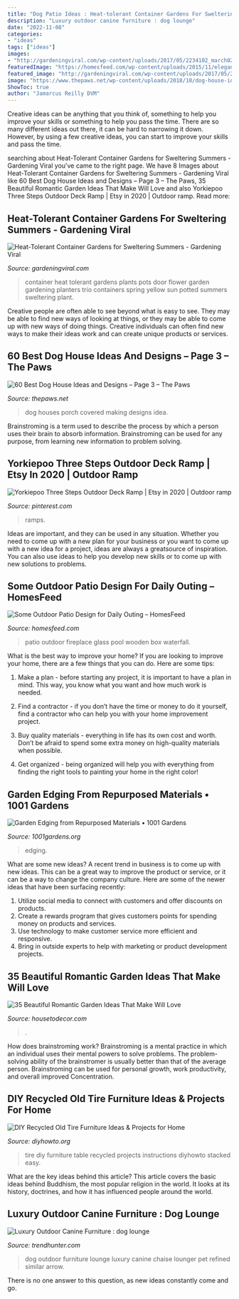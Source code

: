 ```yaml
---
title: "Dog Patio Ideas : Heat-tolerant Container Gardens For Sweltering Summers"
description: "Luxury outdoor canine furniture : dog lounge"
date: "2022-11-08"
categories:
- "ideas"
tags: ["ideas"]
images:
- "http://gardeningviral.com/wp-content/uploads/2017/05/2234102_march02_058_1_2.jpg"
featuredImage: "https://homesfeed.com/wp-content/uploads/2015/11/elegant-outdoor-patio-design-with-wooden-flooring-and-rattan-sofa-with-blue-cushions-and-glass-box-fireplace-and-pool-with-waterfall.jpg"
featured_image: "http://gardeningviral.com/wp-content/uploads/2017/05/2234102_march02_058_1_2.jpg"
image: "https://www.thepaws.net/wp-content/uploads/2018/10/dog-house-idea-2.jpg"
ShowToc: true
author: "Jamarcus Reilly DVM"
---
```



Creative ideas can be anything that you think of, something to help you improve your skills or something to help you pass the time. There are so many different ideas out there, it can be hard to narrowing it down. However, by using a few creative ideas, you can start to improve your skills and pass the time.

	

		
searching about Heat-Tolerant Container Gardens for Sweltering Summers - Gardening Viral you've came to the right page. We have 8 Images about Heat-Tolerant Container Gardens for Sweltering Summers - Gardening Viral like 60 Best Dog House Ideas and Designs – Page 3 – The Paws, 35 Beautiful Romantic Garden Ideas That Make Will Love and also Yorkiepoo Three Steps Outdoor Deck Ramp | Etsy in 2020 | Outdoor ramp. Read more:
		
    
## Heat-Tolerant Container Gardens For Sweltering Summers - Gardening Viral

<img loading=lazy src="http://gardeningviral.com/wp-content/uploads/2017/05/2234102_march02_058_1_2.jpg" onerror="this.onerror=null;this.src='https://tse4.mm.bing.net/th?id=OIP.QCUVFBcKy7xmBrpp54aUOgHaLH&amp;pid=15.1';" alt="Heat-Tolerant Container Gardens for Sweltering Summers - Gardening Viral">

_Source: gardeningviral.com_

>container heat tolerant gardens plants pots door flower garden gardening planters trio containers spring yellow sun potted summers sweltering plant. 

	

Creative people are often able to see beyond what is easy to see. They may be able to find new ways of looking at things, or they may be able to come up with new ways of doing things. Creative individuals can often find new ways to make their ideas work and can create unique products or services.

    
## 60 Best Dog House Ideas And Designs – Page 3 – The Paws

<img loading=lazy src="https://www.thepaws.net/wp-content/uploads/2018/10/dog-house-idea-2.jpg" onerror="this.onerror=null;this.src='https://tse4.mm.bing.net/th?id=OIP.TRl48PCCA394o8_HApydvwHaGu&amp;pid=15.1';" alt="60 Best Dog House Ideas and Designs – Page 3 – The Paws">

_Source: thepaws.net_

>dog houses porch covered making designs idea. 

	

Brainstroming is a term used to describe the process by which a person uses their brain to absorb information. Brainstroming can be used for any purpose, from learning new information to problem solving.

    
## Yorkiepoo Three Steps Outdoor Deck Ramp | Etsy In 2020 | Outdoor Ramp

<img loading=lazy src="https://i.pinimg.com/736x/80/28/7b/80287bf5e660fd9e08cc69e6e69cbe57.jpg" onerror="this.onerror=null;this.src='https://tse1.mm.bing.net/th?id=OIP.0vM-6a32O3-PQIZqyxWmBgHaKJ&amp;pid=15.1';" alt="Yorkiepoo Three Steps Outdoor Deck Ramp | Etsy in 2020 | Outdoor ramp">

_Source: pinterest.com_

>ramps. 

	

Ideas are important, and they can be used in any situation. Whether you need to come up with a new plan for your business or you want to come up with a new idea for a project, ideas are always a greatsource of inspiration. You can also use ideas to help you develop new skills or to come up with new solutions to problems.

    
## Some Outdoor Patio Design For Daily Outing – HomesFeed

<img loading=lazy src="https://homesfeed.com/wp-content/uploads/2015/11/elegant-outdoor-patio-design-with-wooden-flooring-and-rattan-sofa-with-blue-cushions-and-glass-box-fireplace-and-pool-with-waterfall.jpg" onerror="this.onerror=null;this.src='https://tse1.mm.bing.net/th?id=OIP.B64M7IpFLAHGSGKNgMBnswHaHa&amp;pid=15.1';" alt="Some Outdoor Patio Design for Daily Outing – HomesFeed">

_Source: homesfeed.com_

>patio outdoor fireplace glass pool wooden box waterfall. 

	

What is the best way to improve your home?
If you are looking to improve your home, there are a few things that you can do. Here are some tips:
1. Make a plan - before starting any project, it is important to have a plan in mind. This way, you know what you want and how much work is needed.

2. Find a contractor - if you don’t have the time or money to do it yourself, find a contractor who can help you with your home improvement project.

3. Buy quality materials - everything in life has its own cost and worth. Don’t be afraid to spend some extra money on high-quality materials when possible.

4. Get organized - being organized will help you with everything from finding the right tools to painting your home in the right color!

    
## Garden Edging From Repurposed Materials • 1001 Gardens

<img loading=lazy src="https://www.1001gardens.org/wp-content/uploads/2015/07/edging9-728x546.jpg" onerror="this.onerror=null;this.src='https://tse2.mm.bing.net/th?id=OIP.dttvktgndKoJtFJZL8BO-AHaFj&amp;pid=15.1';" alt="Garden Edging from Repurposed Materials • 1001 Gardens">

_Source: 1001gardens.org_

>edging. 

	

What are some new ideas?
A recent trend in business is to come up with new ideas. This can be a great way to improve the product or service, or it can be a way to change the company culture. Here are some of the newer ideas that have been surfacing recently: 
1. Utilize social media to connect with customers and offer discounts on products.
2. Create a rewards program that gives customers points for spending money on products and services. 
3. Use technology to make customer service more efficient and responsive. 
4. Bring in outside experts to help with marketing or product development projects.

    
## 35 Beautiful Romantic Garden Ideas That Make Will Love

<img loading=lazy src="http://housetodecor.com/wp-content/uploads/2020/01/romantic-backyard-garden-ideas.jpg" onerror="this.onerror=null;this.src='https://tse3.mm.bing.net/th?id=OIP.68SkOSNztGka2RxBoFn2MwHaLF&amp;pid=15.1';" alt="35 Beautiful Romantic Garden Ideas That Make Will Love">

_Source: housetodecor.com_

>. 

	

How does brainstroming work?
Brainstroming is a mental practice in which an individual uses their mental powers to solve problems. The problem-solving ability of the brainstromer is usually better than that of the average person. Brainstroming can be used for personal growth, work productivity, and overall improved Concentration.

    
## DIY Recycled Old Tire Furniture Ideas &amp; Projects For Home

<img loading=lazy src="http://www.diyhowto.org/wp-content/uploads/DIYHowto-DIY-Old-Tire-Furniture-Ideas-Projects-18.jpg" onerror="this.onerror=null;this.src='https://tse4.mm.bing.net/th?id=OIP.buUD41BM0yv1xrsPyHGX0AHaQo&amp;pid=15.1';" alt="DIY Recycled Old Tire Furniture Ideas &amp; Projects for Home">

_Source: diyhowto.org_

>tire diy furniture table recycled projects instructions diyhowto stacked easy. 

	

What are the key ideas behind this article?
This article covers the basic ideas behind Buddhism, the most popular religion in the world. It looks at its history, doctrines, and how it has influenced people around the world.

    
## Luxury Outdoor Canine Furniture : Dog Lounge

<img loading=lazy src="http://cdn.trendhunterstatic.com/thumbs/dog-lounge.jpeg" onerror="this.onerror=null;this.src='https://tse2.mm.bing.net/th?id=OIP.EEmEF8dFu2XVa63ojQVrNAHaHI&amp;pid=15.1';" alt="Luxury Outdoor Canine Furniture : dog lounge">

_Source: trendhunter.com_

>dog outdoor furniture lounge luxury canine chaise lounger pet refined similar arrow. 

	

There is no one answer to this question, as new ideas constantly come and go.

